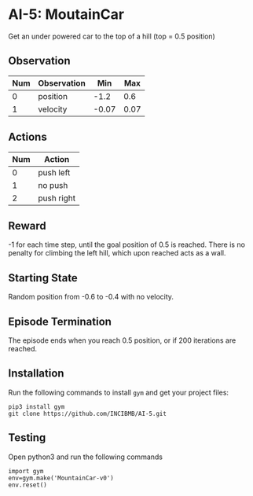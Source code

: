 # AI-5: MoutainCar
Get an under powered car to the top of a hill (top = 0.5 position)

## Observation
|Num	| Observation	| Min	| Max|
| ----|-------------|-----|----|
|0	  |position     |	-1.2|	0.6|
|1	  |velocity	    |-0.07|0.07|

## Actions
|Num|	Action|
|-|-|
|0	|push left|
|1	|no push|
|2	|push right|

## Reward
-1 for each time step, until the goal position of 0.5 is reached. There is no penalty for climbing the left hill, which upon reached acts as a wall.

## Starting State
Random position from -0.6 to -0.4 with no velocity.

## Episode Termination
The episode ends when you reach 0.5 position, or if 200 iterations are reached.

## Installation
Run the following commands to install `gym` and get your project files:

```
pip3 install gym
git clone https://github.com/INCIBMB/AI-5.git
```

## Testing
Open python3 and run the following commands

```
import gym
env=gym.make('MountainCar-v0')
env.reset()
```
